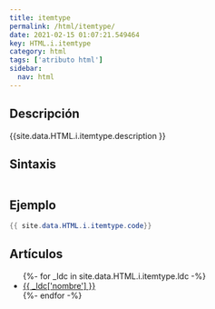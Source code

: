 ```yaml
---
title: itemtype
permalink: /html/itemtype/
date: 2021-02-15 01:07:21.549464
key: HTML.i.itemtype
category: html
tags: ['atributo html']
sidebar: 
  nav: html
---
```


## Descripción
{{site.data.HTML.i.itemtype.description }}

## Sintaxis
~~~html
~~~

## Ejemplo
~~~java
{{ site.data.HTML.i.itemtype.code}}
~~~

## Artículos
<ul>
{%- for _ldc in site.data.HTML.i.itemtype.ldc -%}
   <li>
       <a href="{{_ldc['url'] }}">{{ _ldc['nombre'] }}</a>
   </li>
{%- endfor -%}
</ul>
